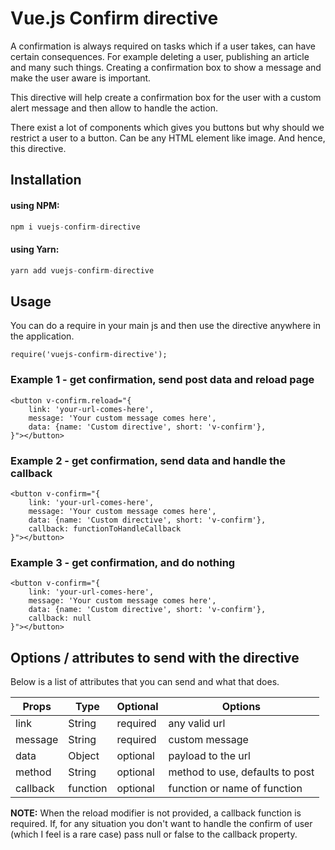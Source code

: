 # Vue.js Confirm directive

A confirmation is always required on tasks which if a user takes, can have certain consequences. For example deleting a user, publishing an article and many such things. Creating a confirmation box to show a message and make the user aware is important.

This directive will help create a confirmation box for the user with a custom alert message and then allow to handle the action.

There exist a lot of components which gives you buttons but why should we restrict a user to a button. Can be any HTML element like image. And hence, this directive.

## Installation
#### using NPM:
```js
npm i vuejs-confirm-directive
```

#### using Yarn:
```js
yarn add vuejs-confirm-directive
```

## Usage
You can do a require in your main js and then use the directive anywhere in the
application.

```
require('vuejs-confirm-directive');
```

### Example 1 - get confirmation, send post data and reload page
```
<button v-confirm.reload="{
    link: 'your-url-comes-here',
    message: 'Your custom message comes here',
    data: {name: 'Custom directive', short: 'v-confirm'},
}"></button>
```

### Example 2 - get confirmation, send data and handle the callback
```
<button v-confirm="{
    link: 'your-url-comes-here',
    message: 'Your custom message comes here',
    data: {name: 'Custom directive', short: 'v-confirm'},
    callback: functionToHandleCallback
}"></button>
```

### Example 3 - get confirmation, and do nothing
```
<button v-confirm="{
    link: 'your-url-comes-here',
    message: 'Your custom message comes here',
    data: {name: 'Custom directive', short: 'v-confirm'},
    callback: null
}"></button>
```

## Options / attributes to send with the directive
Below is a list of attributes that you can send and what that does.

| Props | Type | Optional | Options |
| ----- | ---- | -------- | ------- |
| link | String | required | any valid url
| message | String | required | custom message
| data | Object | optional | payload to the url
| method | String | optional | method to use, defaults to post
| callback | function | optional | function or name of function

**NOTE:** When the reload modifier is not provided, a callback function is
required. If, for any situation you don't want to handle the confirm of user
(which I feel is a rare case) pass null or false to the callback property.
